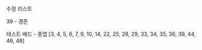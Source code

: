 수정 리스트

39 - 경준

테스트 배드 - 종엽
[3, 4, 5, 6, 7, 9, 10, 14, 22, 25, 28, 29, 33, 34, 35, 36, 39, 44, 46, 48]
